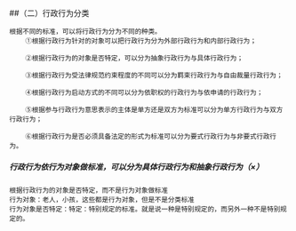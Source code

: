 ##（二）行政行为分类

    根据不同的标准，可以将行政行为分为不同的种类。
        ①根据行政行为针对的对象可以把行政行为分为外部行政行为和内部行政行为；
        
        ②根据行政行为的对象是否特定，可以分为抽象行政行为与具体行政行为；
        
        ③根据行政行为受法律规范约束程度的不同可以分为羁束行政行为与自由裁量行政行为；
        
        ④根据行政行为启动方式的不同可以分为依职权的行政行为与依申请的行政行为；
        
        ⑤根据参与行政行为意思表示的主体是单方还是双方为标准可以分为单方行政行为与双方行政行为；
        
        ⑥根据行政行为是否必须具备法定的形式为标准可以分为要式行政行为与非要式行政行为。

##### 行政行为依行为对象做标准，可以分为具体行政行为和抽象行政行为（×）
    根据行政行为的对象是否特定，而不是行为对象做标准
    行为对象：老人，小孩，这些都是行为对象，但是不是分类标准
    行为对象是否特定：特定：特别规定的标准。就是说一种是特别规定的，而另外一种不是特别规定的。
